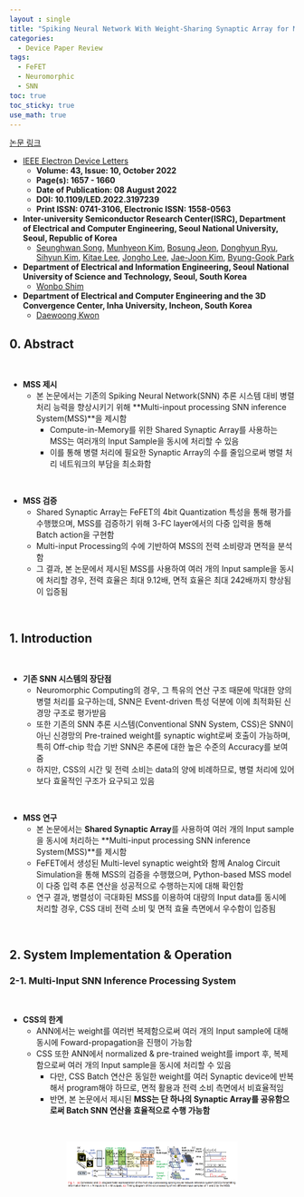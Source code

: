 ```yaml
---
layout : single
title: "Spiking Neural Network With Weight-Sharing Synaptic Array for Multi-input Processing"   
categories: 
  - Device Paper Review
tags:
  - FeFET  
  - Neuromorphic       
  - SNN
toc: true
toc_sticky: true
use_math: true
---
```




[논문 링크](https://ieeexplore.ieee.org/document/9852258)         

- [IEEE Electron Device Letters](https://ieeexplore.ieee.org/xpl/RecentIssue.jsp?punumber=55)   
  - **Volume: 43, Issue: 10, October 2022**   
  - **Page(s): 1657 - 1660**  
  - **Date of Publication: 08 August 2022**   
  - **DOI: 10.1109/LED.2022.3197239**    
  - **Print ISSN: 0741-3106, Electronic ISSN: 1558-0563**   
- **Inter-university Semiconductor Research Center(ISRC), Department of Electrical and Computer Engineering, Seoul National University, Seoul, Republic of Korea**      
  - [Seunghwan Song](https://ieeexplore.ieee.org/author/37088971575), [Munhyeon Kim](https://ieeexplore.ieee.org/author/37086855005), [Bosung Jeon](https://ieeexplore.ieee.org/author/37088936352), [Donghyun Ryu](https://ieeexplore.ieee.org/author/37086838647), [Sihyun Kim](https://ieeexplore.ieee.org/author/37085805964), [Kitae Lee](https://ieeexplore.ieee.org/author/37086309825), [Jongho Lee](https://ieeexplore.ieee.org/author/37085367913), [Jae-Joon Kim](https://ieeexplore.ieee.org/author/37076821100), [Byung-Gook Park](https://ieeexplore.ieee.org/author/37278999100)     
- **Department of Electrical and Information Engineering, Seoul National University of Science and Technology, Seoul, South Korea**    
  - [Wonbo Shim](https://ieeexplore.ieee.org/author/37394024400)      
- **Department of Electrical and Computer Engineering and the 3D Convergence Center, Inha University, Incheon, South Korea**   
  - [Daewoong Kwon](https://ieeexplore.ieee.org/author/37402105900)   


## 0. Abstract    

&nbsp;

- **MSS 제시**   
  - 본 논문에서는 기존의 Spiking Neural Network(SNN) 추론 시스템 대비 병렬 처리 능력을 향상시키기 위해 **Multi-inpout processing SNN inference System(MSS)**을 제시함     
    - Compute-in-Memory를 위한 Shared Synaptic Array를 사용하는 MSS는 여러개의 Input Sample을 동시에 처리할 수 있음   
    - 이를 통해 병렬 처리에 필요한 Synaptic Array의 수를 줄임으로써 병렬 처리 네트워크의 부담을 최소화함    

&nbsp;

- **MSS 검증**   
  - Shared Synaptic Array는 FeFET의 4bit Quantization 특성을 통해 평가를 수행했으며, MSS를 검증하기 위해 3-FC layer에서의 다중 입력을 통해 Batch action을 구현함    
  - Multi-input Processing의 수에 기반하여 MSS의 전력 소비량과 면적을 분석함   
  - 그 결과, 본 논문에서 제시된 MSS를 사용하여 여러 개의 Input sample을 동시에 처리할 경우, 전력 효율은 최대 9.12배, 면적 효율은 최대 242배까지 향상됨이 입증됨   

&nbsp;

## 1. Introduction   

&nbsp;

- **기존 SNN 시스템의 장단점**   
  - Neuromorphic Computing의 경우, 그 특유의 연산 구조 때문에 막대한 양의 병렬 처리를 요구하는데, SNN은 Event-driven 특성 덕분에 이에 최적화된 신경망 구조로 평가받음    
  - 또한 기존의 SNN 추론 시스템(Conventional SNN System, CSS)은 SNN이 아닌 신경망의 Pre-trained weight를 synaptic wight로써 호출이 가능하며, 특히 Off-chip 학습 기반 SNN은 추론에 대한 높은 수준의 Accuracy를 보여줌   
  - 하지만, CSS의 시간 및 전력 소비는 data의 양에 비례하므로, 병렬 처리에 있어 보다 효울적인 구조가 요구되고 있음    

&nbsp;

- **MSS 연구**   
  - 본 논문에서는 **Shared Synaptic Array**를 사용하여 여러 개의 Input sample을 동시에 처리하는 **Multi-input processing SNN inference System(MSS)**를 제시함   
  - FeFET에서 생성된 Multi-level synaptic weight와 함께 Analog Circuit Simulation을 통해 MSS의 검증을 수행했으며, Python-based MSS model이 다중 입력 추론 연산을 성공적으로 수행하는지에 대해 확인함    
  - 연구 결과, 병렬성이 극대화된 MSS를 이용하여 대량의 Input data를 동시에 처리할 경우, CSS 대비 전력 소비 및 면적 효율 측면에서 우수함이 입증됨    

&nbsp;

## 2. System Implementation & Operation    
### 2-1. Multi-Input SNN Inference Processing System   

&nbsp;

- **CSS의 한계**   
  - ANN에서는 weight를 여러번 복제함으로써 여러 개의 Input sample에 대해 동시에 Foward-propagation을 진행이 가능함    
  - CSS 또한 ANN에서 normalized & pre-trained weight를 import 후, 복제함으로써 여러 개의 Input sample을 동시에 처리할 수 있음    
    - 다만, CSS Batch 연산은 동일한 weight를 여러 Synaptic device에 반복해서 program해야 하므로, 면적 활용과 전력 소비 측면에서 비효율적임    
    - 반면, 본 논문에서 제시된 **MSS는 단 하나의 Synaptic Array를 공유함으로써 Batch SNN 연산을 효율적으로 수행 가능함**   

&nbsp;

<div align="center">
  <img src="/assets/images/Ferro/16.png" width="60%" height="60%" alt=""/>
  <p><em></em></p>
</div>

&nbsp;